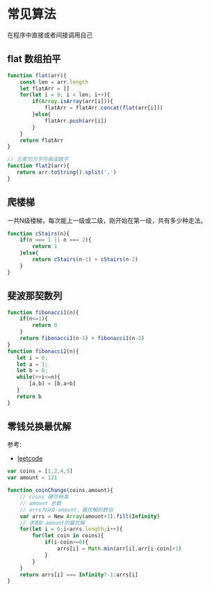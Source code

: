 # 常见算法

在程序中直接或者间接调用自己

## flat 数组拍平

```js
function flat(arr){
    const len = arr.length
    let flatArr = []
    for(let i = 0; i < len; i++){
        if(Array.isArray(arr[i])){
            flatArr = flatArr.concat(flat(arr[i])) 
        }else{
            flatArr.push(arr[i])
        }
    }
    return flatArr
}

// 元素均为字符串或数字
function flat2(arr){
   return arr.toString().split(',')
}
```

## 爬楼梯

一共N级楼梯，每次能上一级或二级，刚开始在第一级，共有多少种走法。

```js
function cStairs(n){
    if(n === 1 || n === 2){
        return 1
    }else{
        return cStairs(n-1) + cStairs(n-2)
    }
}
```

## 斐波那契数列

```js
function fibonacci1(n){
    if(n<=1){
        return 0
    }
    return fibonacci1(n-1) + fibonacci1(n-2)
}
function fibonacci2(n){
   let i = 0;
   let a = 1;
   let b = 0;
   while(++i<=n){
       [a,b] = [b,a+b]
   }
   return b
}
```

## 零钱兑换最优解
参考:
 - [leetcode](https://leetcode-cn.com/problems/coin-change/solution/js-xiang-jie-dong-tai-gui-hua-de-si-xiang-yi-bu-da/)
```js
var coins = [1,2,4,5]
var amount = 121

function coinChange(coins,amount){
    // coins 硬币种类
    // amount 总数
    // arrs为从0-amount，最优解的数组
    var arrs = New Array(amount+1).fill(Infinity)
    // 求取0-amount的最优解
    for(let i = 0;i<arrs.length;i++){
        for(let coin in coins){
            if(i-coin>=0){
                arrs[i] = Math.min(arr[i],arr[i-coin]+1)
            }
        }
    }
    return arrs[i] === Infinity?-1:arrs[i]
}

```